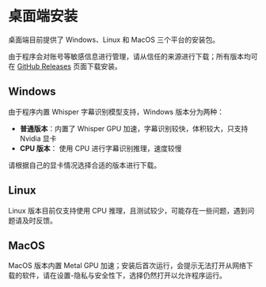 # 桌面端安装

桌面端目前提供了 Windows、Linux 和 MacOS 三个平台的安装包。

由于程序会对账号等敏感信息进行管理，请从信任的来源进行下载；所有版本均可在 [GitHub Releases](https://github.com/Xinrea/bili-shadowreplay/releases) 页面下载安装。

## Windows

由于程序内置 Whisper 字幕识别模型支持，Windows 版本分为两种：

- **普通版本**：内置了 Whisper GPU 加速，字幕识别较快，体积较大，只支持 Nvidia 显卡
- **CPU 版本**： 使用 CPU 进行字幕识别推理，速度较慢

请根据自己的显卡情况选择合适的版本进行下载。

## Linux

Linux 版本目前仅支持使用 CPU 推理，且测试较少，可能存在一些问题，遇到问题请及时反馈。

## MacOS

MacOS 版本内置 Metal GPU 加速；安装后首次运行，会提示无法打开从网络下载的软件，请在设置-隐私与安全性下，选择仍然打开以允许程序运行。

